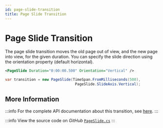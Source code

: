 ```yaml
---
id: page-slide-transition
title: Page Slide Transition
---
```


# Page Slide Transition

The page slide transition moves the old page out of view, and the new page into view, for the given duration. You can specify the slide direction using the orientation property (default horizontal).

```xml title='XAML'
<PageSlide Duration="0:00:00.500" Orientation="Vertical" />
```

```csharp title='C#'
var transition = new PageSlide(TimeSpan.FromMilliseconds(500), 
                                PageSlide.SlideAxis.Vertical);
```

## More Information

:::info
For the complete API documentation about this transition, see [here](https://api-docs.avaloniaui.net/docs/T_Avalonia_Animation_PageSlide).
:::

:::info
View the source code on _GitHub_ [`PageSlide.cs`](https://github.com/AvaloniaUI/Avalonia/blob/master/src/Avalonia.Base/Animation/PageSlide.cs)
:::
